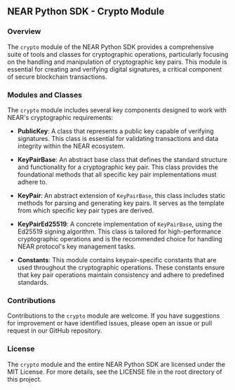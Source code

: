 ## NEAR Python SDK - Crypto Module

### Overview

The `crypto` module of the NEAR Python SDK provides a comprehensive suite of tools and classes for cryptographic operations, particularly focusing on the handling and manipulation of cryptographic key pairs. This module is essential for creating and verifying digital signatures, a critical component of secure blockchain transactions.

### Modules and Classes

The `crypto` module includes several key components designed to work with NEAR's cryptographic requirements:

- **PublicKey**: A class that represents a public key capable of verifying signatures. This class is essential for validating transactions and data integrity within the NEAR ecosystem.

- **KeyPairBase**: An abstract base class that defines the standard structure and functionality for a cryptographic key pair. This class provides the foundational methods that all specific key pair implementations must adhere to.

- **KeyPair**: An abstract extension of `KeyPairBase`, this class includes static methods for parsing and generating key pairs. It serves as the template from which specific key pair types are derived.

- **KeyPairEd25519**: A concrete implementation of `KeyPairBase`, using the Ed25519 signing algorithm. This class is tailored for high-performance cryptographic operations and is the recommended choice for handling NEAR protocol's key management tasks.

- **Constants**: This module contains keypair-specific constants that are used throughout the cryptographic operations. These constants ensure that key pair operations maintain consistency and adhere to predefined standards.

### Contributions

Contributions to the `crypto` module are welcome. If you have suggestions for improvement or have identified issues, please open an issue or pull request in our GitHub repository.

### License

The `crypto` module and the entire NEAR Python SDK are licensed under the MIT License. For more details, see the LICENSE file in the root directory of this project.
